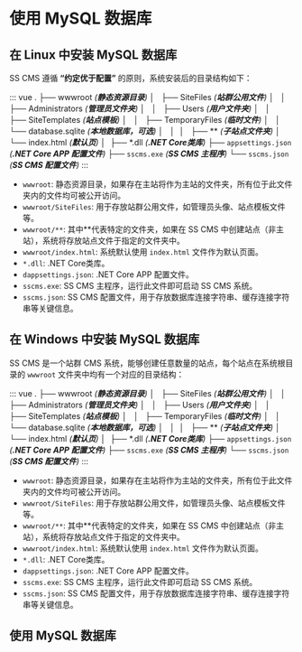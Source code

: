 # 使用 MySQL 数据库

## 在 Linux 中安装 MySQL 数据库

SS CMS 遵循 **“约定优于配置”** 的原则，系统安装后的目录结构如下：

::: vue
.
├── wwwroot _(**静态资源目录**)_
│   ├── SiteFiles _(**站群公用文件**)_
│   │   ├── Administrators _(**管理员文件夹**)_
│   │   ├── Users _(**用户文件夹**)_
│   │   ├── SiteTemplates _(**站点模板**)_
│   │   ├── TemporaryFiles _(**临时文件**)_
│   │   └── database.sqlite _(**本地数据库，可选**)_
│   │ 
│   ├── ** _(**子站点文件夹**)_
│   └── index.html _(**默认页**)_
│ 
├── *.dll _(**.NET Core类库**)_
├── `appsettings.json` _(**.NET Core APP 配置文件**)_
├── `sscms.exe` _(**SS CMS 主程序**)_
└── `sscms.json` _(**SS CMS 配置文件**)_
:::

- `wwwroot`: 静态资源目录，如果存在主站将作为主站的文件夹，所有位于此文件夹内的文件均可被公开访问。
- `wwwroot/SiteFiles`: 用于存放站群公用文件，如管理员头像、站点模板文件等。
- `wwwroot/**`: 其中**代表特定的文件夹，如果在 SS CMS 中创建站点（非主站），系统将存放站点文件于指定的文件夹中。
- `wwwroot/index.html`: 系统默认使用 `index.html` 文件作为默认页面。
- `*.dll`: .NET Core类库。
- `dappsettings.json`: .NET Core APP 配置文件。
- `sscms.exe`: SS CMS 主程序，运行此文件即可启动 SS CMS 系统。
- `sscms.json`: SS CMS 配置文件，用于存放数据库连接字符串、缓存连接字符串等关键信息。

<!-- ::: warning 注意
当你想要去自定义 `templates/ssr.html` 或 `templates/dev.html` 时，最好基于 [默认的模板文件](https://github.com/vuejs/vuepress/blob/master/packages/%40vuepress/core/lib/client/index.dev.html) 来修改，否则可能会导致构建出错。
::: -->

<!-- **同时阅读:**

- [配置](../config/README.md)
- [主题](../theme/README.md)
- [默认主题配置](../theme/default-theme-config.md) -->

## 在 Windows 中安装 MySQL 数据库

SS CMS 是一个站群 CMS 系统，能够创建任意数量的站点，每个站点在系统根目录的 `wwwroot` 文件夹中均有一个对应的目录结构：

::: vue
.
├── wwwroot _(**静态资源目录**)_
│   ├── SiteFiles _(**站群公用文件**)_
│   │   ├── Administrators _(**管理员文件夹**)_
│   │   ├── Users _(**用户文件夹**)_
│   │   ├── SiteTemplates _(**站点模板**)_
│   │   ├── TemporaryFiles _(**临时文件**)_
│   │   └── database.sqlite _(**本地数据库，可选**)_
│   │ 
│   ├── ** _(**子站点文件夹**)_
│   └── index.html _(**默认页**)_
│ 
├── *.dll _(**.NET Core类库**)_
├── `appsettings.json` _(**.NET Core APP 配置文件**)_
├── `sscms.exe` _(**SS CMS 主程序**)_
└── `sscms.json` _(**SS CMS 配置文件**)_
:::

- `wwwroot`: 静态资源目录，如果存在主站将作为主站的文件夹，所有位于此文件夹内的文件均可被公开访问。
- `wwwroot/SiteFiles`: 用于存放站群公用文件，如管理员头像、站点模板文件等。
- `wwwroot/**`: 其中**代表特定的文件夹，如果在 SS CMS 中创建站点（非主站），系统将存放站点文件于指定的文件夹中。
- `wwwroot/index.html`: 系统默认使用 `index.html` 文件作为默认页面。
- `*.dll`: .NET Core类库。
- `dappsettings.json`: .NET Core APP 配置文件。
- `sscms.exe`: SS CMS 主程序，运行此文件即可启动 SS CMS 系统。
- `sscms.json`: SS CMS 配置文件，用于存放数据库连接字符串、缓存连接字符串等关键信息。

## 使用 MySQL 数据库
